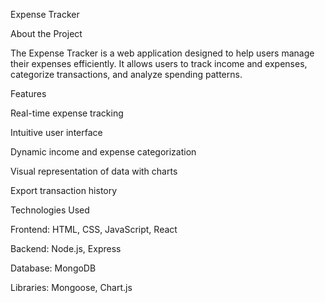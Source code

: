 Expense Tracker

About the Project

The Expense Tracker is a web application designed to help users manage their expenses efficiently. It allows users to track income and expenses, categorize transactions, and analyze spending patterns.

Features

Real-time expense tracking

Intuitive user interface

Dynamic income and expense categorization

Visual representation of data with charts

Export transaction history

Technologies Used

Frontend: HTML, CSS, JavaScript, React

Backend: Node.js, Express

Database: MongoDB

Libraries: Mongoose, Chart.js
